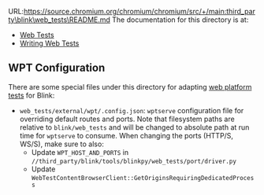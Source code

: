 URL:https://source.chromium.org/chromium/chromium/src/+/main:third_party\blink\web_tests\README.md
The documentation for this directory is at:
- [Web Tests](/docs/testing/web_tests.md)
- [Writing Web Tests](/docs/testing/writing_web_tests.md)

## WPT Configuration

There are some special files under this directory for adapting [web platform
tests](https://chromium.googlesource.com/chromium/src/+/HEAD/docs/testing/web_platform_tests.md)
for Blink:
* `web_tests/external/wpt/.config.json`: `wptserve` configuration file for
  overriding default routes and ports. Note that filesystem paths are relative
  to `blink/web_tests` and will be changed to absolute path at run time for
  `wptserve` to consume. When changing the ports (HTTP/S, WS/S), make sure to also:
  * Update `WPT_HOST_AND_PORTS` in
    `//third_party/blink/tools/blinkpy/web_tests/port/driver.py`
  * Update `WebTestContentBrowserClient::GetOriginsRequiringDedicatedProcess`
